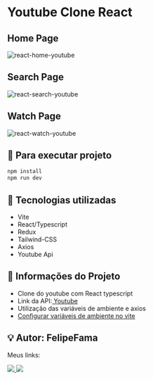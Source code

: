 # Youtube Clone React

## Home Page
![react-home-youtube](https://user-images.githubusercontent.com/91050670/196599621-40235c62-bd78-4c33-8727-ad724a222a33.png)

## Search Page
![react-search-youtube](https://user-images.githubusercontent.com/91050670/196599955-d859e644-72a2-4e55-a7f7-f6e4ac3ef12f.png)

## Watch Page
![react-watch-youtube](https://user-images.githubusercontent.com/91050670/196600053-cbe8a4ca-cea3-49df-8ac0-42da696255a7.png)

## :rocket: Para executar projeto

```bash
npm install
npm run dev
```
## :wrench: Tecnologias utilizadas

- Vite
- React/Typescript
- Redux
- Tailwind-CSS
- Axios
- Youtube Api

## :book: Informações do Projeto

- Clone do youtube com React typescript
- Link da API:<a href="https://developers.google.com/youtube/v3"> Youtube </a>
- Utilização das variáveis de ambiente e axios
- <a href="https://vitejs.dev/guide/env-and-mode.html#env-variables-and-modes">Configurar variáveis de ambiente no vite</a>

## :bulb:	Autor: FelipeFama
   Meus links:
   
   <a href="https://www.linkedin.com/in/felipe-fama/">
    <img src="https://img.shields.io/badge/LinkedIn-0077B5?style=for-the-badge&logo=linkedin&logoColor=white">
   </a> 
   
  <a href="https://github.com/FelipeFama">
   <img src="https://img.shields.io/badge/GitHub-100000?style=for-the-badge&logo=github&logoColor=white">
  </a>
